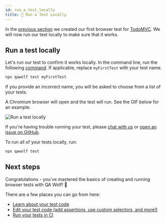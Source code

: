 ```yaml
---
id: run_a_test_locally
title: 🏃 Run a Test Locally
---
```


In the [previous section](create_a_test) we created our first browser test for [TodoMVC](http://todomvc.com/examples/react). We will now run our test locally to make sure that it works.

## Run a test locally

Let's run our test to confirm it works locally. In the command line, run the following [command](cli#npx-qawolf-test-name). If applicable, replace `myFirstTest` with your test name.

```bash
npx qawolf test myFirstTest
```

If you provide an incorrect name, you will be asked to choose from a list of your tests.

A Chromium browser will open and the test will run. See the GIF below for an example.

![Run a test locally](https://storage.googleapis.com/docs.qawolf.com/tutorials/run_test.gif)

If you're having trouble running your test, please [chat with us](https://gitter.im/qawolf/community) or [open an issue on GitHub](https://github.com/qawolf/qawolf/issues/new).

To run all of your tests locally, run:

```bash
npx qawolf test
```

## Next steps

Congratulations - you've mastered the basics of creating and running browser tests with QA Wolf! 🎉

There are a few places you can go from here:

- [Learn about your test code](review_test_code)
- [Edit your test code (add assertions, use custom selectors, and more!)](edit_test_code)
- [Run your tests in CI](set_up_ci)

